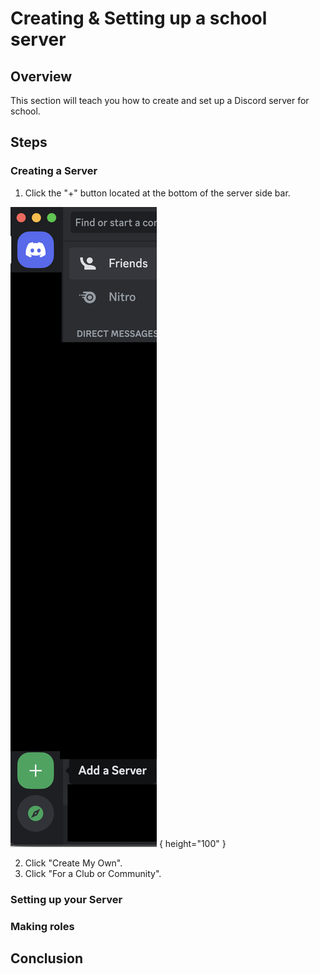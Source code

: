 # Creating & Setting up a school server

## Overview

This section will teach you how to create and set up a Discord server for school.

## Steps

### Creating a Server

1. Click the "+" button located at the bottom of the server side bar.

![Step 1](./assets/Task1/Screen%20Shot%202023-03-28%20at%209.52.24%20AM.png) { height="100" }

2. Click "Create My Own".
3. Click "For a Club or Community".


### Setting up your Server

### Making roles

## Conclusion
